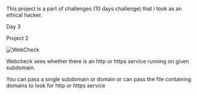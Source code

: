 This project is a part of challenges (10 days challenge) that i took as an ethical hacker.

Day 3

Project 2

![WebCheck](https://user-images.githubusercontent.com/83413793/116781815-1abe4380-aaa3-11eb-84db-8de17d7b8352.png)

Webcheck sees whether there is an http or https service running on given subdomain.

You can pass a single subdomain or domain or can pass the file containing domains to look for http or https service
